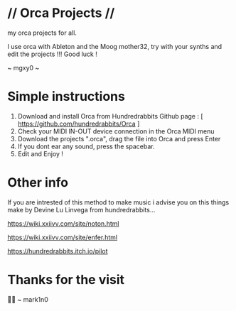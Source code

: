 # // Orca Projects //

my orca projects for all.

I use orca with Ableton and the Moog mother32, try with your synths and edit the projects !!! Good luck !

~ mgxy0 ~

# Simple instructions

1. Download and install Orca from Hundredrabbits Github page : [ https://github.com/hundredrabbits/Orca ] 
2. Check your MIDI IN-OUT device connection in the Orca MIDI menu
3. Download the projects ".orca", drag the file into Orca and press Enter
4. If you dont ear any sound, press the spacebar. 
5. Edit and Enjoy !

# Other info

If you are intrested of this method to make music i advise you on this things make by Devine Lu Linvega from hundredrabbits...

https://wiki.xxiivv.com/site/noton.html

https://wiki.xxiivv.com/site/enfer.html

https://hundredrabbits.itch.io/pilot

# Thanks for the visit
🫶🏻 ~ mark1n0
